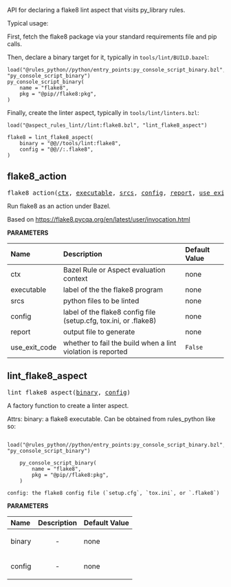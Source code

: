 <!-- Generated with Stardoc: http://skydoc.bazel.build -->

API for declaring a flake8 lint aspect that visits py_library rules.

Typical usage:

First, fetch the flake8 package via your standard requirements file and pip calls.

Then, declare a binary target for it, typically in `tools/lint/BUILD.bazel`:

```starlark
load("@rules_python//python/entry_points:py_console_script_binary.bzl", "py_console_script_binary")
py_console_script_binary(
    name = "flake8",
    pkg = "@pip//flake8:pkg",
)
```

Finally, create the linter aspect, typically in `tools/lint/linters.bzl`:

```starlark
load("@aspect_rules_lint//lint:flake8.bzl", "lint_flake8_aspect")

flake8 = lint_flake8_aspect(
    binary = "@@//tools/lint:flake8",
    config = "@@//:.flake8",
)
```


<a id="flake8_action"></a>

## flake8_action

<pre>
flake8_action(<a href="#flake8_action-ctx">ctx</a>, <a href="#flake8_action-executable">executable</a>, <a href="#flake8_action-srcs">srcs</a>, <a href="#flake8_action-config">config</a>, <a href="#flake8_action-report">report</a>, <a href="#flake8_action-use_exit_code">use_exit_code</a>)
</pre>

Run flake8 as an action under Bazel.

Based on https://flake8.pycqa.org/en/latest/user/invocation.html


**PARAMETERS**


| Name  | Description | Default Value |
| :------------- | :------------- | :------------- |
| <a id="flake8_action-ctx"></a>ctx |  Bazel Rule or Aspect evaluation context   |  none |
| <a id="flake8_action-executable"></a>executable |  label of the the flake8 program   |  none |
| <a id="flake8_action-srcs"></a>srcs |  python files to be linted   |  none |
| <a id="flake8_action-config"></a>config |  label of the flake8 config file (setup.cfg, tox.ini, or .flake8)   |  none |
| <a id="flake8_action-report"></a>report |  output file to generate   |  none |
| <a id="flake8_action-use_exit_code"></a>use_exit_code |  whether to fail the build when a lint violation is reported   |  <code>False</code> |


<a id="lint_flake8_aspect"></a>

## lint_flake8_aspect

<pre>
lint_flake8_aspect(<a href="#lint_flake8_aspect-binary">binary</a>, <a href="#lint_flake8_aspect-config">config</a>)
</pre>

A factory function to create a linter aspect.

Attrs:
    binary: a flake8 executable. Can be obtained from rules_python like so:

        load("@rules_python//python/entry_points:py_console_script_binary.bzl", "py_console_script_binary")

        py_console_script_binary(
            name = "flake8",
            pkg = "@pip//flake8:pkg",
        )

    config: the flake8 config file (`setup.cfg`, `tox.ini`, or `.flake8`)

**PARAMETERS**


| Name  | Description | Default Value |
| :------------- | :------------- | :------------- |
| <a id="lint_flake8_aspect-binary"></a>binary |  <p align="center"> - </p>   |  none |
| <a id="lint_flake8_aspect-config"></a>config |  <p align="center"> - </p>   |  none |


